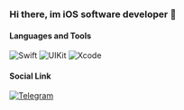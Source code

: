 ### Hi there, im iOS software developer 👋

#### Languages and Tools
![Swift](https://img.shields.io/badge/swift-black?style=for-the-badge&logo=swift)
![UIKit](https://img.shields.io/badge/UIKit-black?style=for-the-badge&logo=UIKit)
![Xcode](https://img.shields.io/badge/Storyboards-black?style=for-the-badge&logo=xcode)

#### Social Link
[![Telegram](https://img.shields.io/badge/Telegram-black?style=for-the-badge&logo=Telegram)](https://t.me/sleeepmode)
